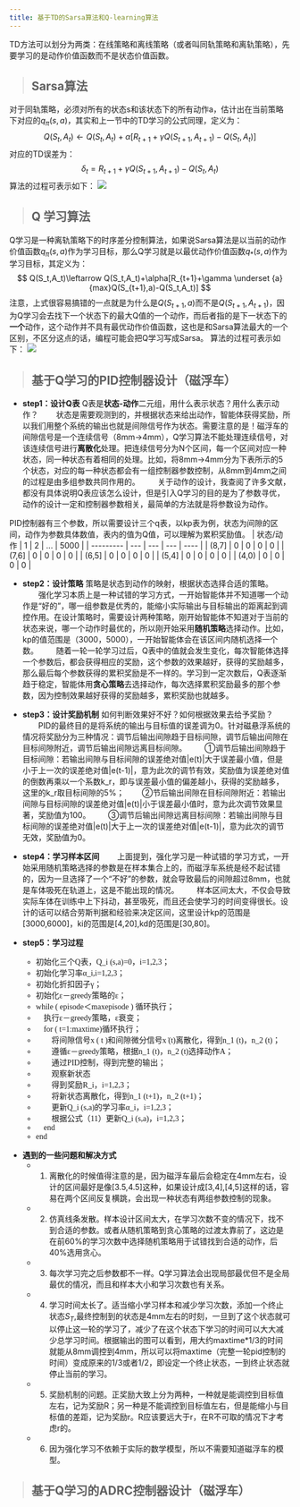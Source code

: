 ```yaml
---
title: 基于TD的Sarsa算法和Q-learning算法
---
```

TD方法可以划分为两类：在线策略和离线策略（或者叫同轨策略和离轨策略），先要学习的是动作价值函数而不是状态价值函数。
>## Sarsa算法
对于同轨策略，必须对所有的状态s和该状态下的所有动作a，估计出在当前策略下对应的$q_\pi(s,a)$，其实和上一节中的TD学习的公式同理，定义为：
$$
Q(S_t,A_t)\leftarrow Q(S_t,A_t)+\alpha[R_{t+1}+\gamma Q(S_{t+1},A_{t+1})-Q(S_t,A_t)]
$$
对应的TD误差为：
$$
\delta_t=R_{t+1}+\gamma Q(S_{t+1},A_{t+1})-Q(S_t,A_t)
$$
算法的过程可表示如下：
![](https://img-blog.csdnimg.cn/429fbb9b86c243c394023a6bf7dcf9c8.png#pic_center)

>## Q 学习算法
Q学习是一种离轨策略下的时序差分控制算法，如果说Sarsa算法是以当前的动作价值函数$q_\pi(s,a)$作为学习目标，那么Q学习就是以最优动作价值函数$q_*(s,a)$作为学习目标，其定义为：
$$
Q(S_t,A_t)\leftarrow Q(S_t,A_t)+\alpha[R_{t+1}+\gamma \underset {a}{max}Q(S_{t+1},a)-Q(S_t,A_t)]
$$
注意，上式很容易搞错的一点就是为什么是$Q(S_{t+1},a)$而不是$Q(S_{t+1},A_{t+1})$，因为Q学习会去找下一个状态下的最大Q值的一个动作，而后者指的是下一状态下的**一个**动作，这个动作并不具有最优动作价值函数，这也是和Sarsa算法最大的一个区别，不区分这点的话，编程可能会把Q学习写成Sarsa。
算法的过程可表示如下：
![](https://img-blog.csdnimg.cn/0d3084a5e86b4ac78bdeb35cce8fe2e6.png#pic_center)

>## 基于Q学习的PID控制器设计（磁浮车）
- **step1：设计Q表**
Q表是**状态-动作**二元组，用什么表示状态？用什么表示动作？
&emsp;&emsp;状态是需要观测到的，并根据状态来给出动作，智能体获得奖励，所以我们用整个系统的输出也就是间隙信号作为状态。需要注意的是！磁浮车的间隙信号是一个连续信号（8mm->4mm），Q学习算法不能处理连续信号，对该连续信号进行**离散化**处理。把连续信号分为N个区间，每一个区间对应一种状态，同一种状态有着相同的处理。比如，将8mm->4mm分为下表所示的5个状态，对应的每一种状态都会有一组控制器参数控制，从8mm到4mm之间的过程是由多组参数共同作用的。
&emsp;&emsp;关于动作的设计，我查阅了许多文献，都没有具体说明Q表应该怎么设计，但是引入Q学习的目的是为了参数寻优，动作的设计一定和控制器参数相关，最简单的方法就是将参数设为动作。


PID控制器有三个参数，所以需要设计三个q表，以kp表为例，状态为间隙的区间，动作为参数具体数值，表内的值为Q值，可以理解为累积奖励值。
| 状态/动作 | 1   | 2   | ... | 5000 |
| --------- | --- | --- | --- | ---- |
| (8,7]     | 0   | 0   | 0   | 0    |
| (7,6]     | 0   | 0   | 0   | 0    |
| (6,5]     | 0   | 0   | 0   | 0    |
| (5,4]     | 0   | 0   | 0   | 0    |
| (4,0)     | 0   | 0   | 0   | 0    |


- **step2：设计策略**
策略是状态到动作的映射，根据状态选择合适的策略。
&emsp;&emsp;强化学习本质上是一种试错的学习方式，一开始智能体并不知道哪一个动作是“好的”，哪一组参数是优秀的，能缩小实际输出与目标输出的距离起到调控作用。在设计策略时，需要设计两种策略，刚开始智能体不知道对于当前的状态来说，哪一个动作时最优的，所以刚开始采用**随机策略**选择动作。比如，kp的值范围是（3000，5000），一开始智能体会在该区间内随机选择一个数。
&emsp;&emsp;随着一轮一轮学习过后，Q表中的值就会发生变化，每次智能体选择一个参数后，都会获得相应的奖励，这个参数的效果越好，获得的奖励越多，那么最后每个参数获得的累积奖励是不一样的。学习到一定次数后，Q表逐渐趋于稳定，智能体用**贪心策略**去选择动作，每次选择累积奖励最多的那个参数，因为控制效果越好获得的奖励越多，累积奖励也就越多。


- **step3：设计奖励机制**
如何判断效果好不好？如何根据效果去给予奖励？
&emsp;&emsp;PID的最终目的是将系统的输出与目标值的误差调为0。针对磁悬浮系统的情况将奖励分为三种情况：调节后输出间隙趋于目标间隙，调节后输出间隙在目标间隙附近，调节后输出间隙远离目标间隙。
&emsp;&emsp;①调节后输出间隙趋于目标间隙：若输出间隙与目标间隙的误差绝对值|e(t)|大于误差最小值，但是小于上一次的误差绝对值|e(t-1)|，意为此次的调节有效，奖励值为误差绝对值的倒数再乘以一个系数k_r，即与误差最小值的偏差越小，获得的奖励越多，这里的k_r取目标间隙的5%；
&emsp;&emsp;②节后输出间隙在目标间隙附近：若输出间隙与目标间隙的误差绝对值|e(t)|小于误差最小值时，意为此次调节效果显著，奖励值为100。
&emsp;&emsp;③调节后输出间隙远离目标间隙：若输出间隙与目标间隙的误差绝对值|e(t)|大于上一次的误差绝对值|e(t-1)|，意为此次的调节无效，奖励值为0。
- **step4：学习样本区间**
&emsp;&emsp;上面提到，强化学习是一种试错的学习方式，一开始采用随机策略选择的参数是在样本集合上的，而磁浮车系统是经不起试错的，因为一旦选择了一个“不好”的参数，就会导致最后的间隙超过8mm，也就是车体吸死在轨道上，这是不能出现的情况。
&emsp;&emsp;样本区间太大，不仅会导致实际车体在训练中上下抖动，甚至吸死，而且还会使学习的时间变得很长。设计的话可以结合劳斯判据和经验来决定区间，这里设计kp的范围是[3000,6000]，ki的范围是[4,20],kd的范围是[30,80]。
- **step5：学习过程**
	<font face="楷体" >
    - 初始化三个Q表，Q_i (s,a)=0，i=1,2,3；
	- 初始化学习率α_i,i=1,2,3；
	- 初始化折扣因子γ；
	- 初始化ε－greedy策略的ε；
	- while ( episode＜maxepisode ) 循环执行；
	- &emsp;执行ε－greedy策略，ε衰变；
	- &emsp;for ( t=1:maxtime)循环执行；
	- &emsp;&emsp;将间隙信号x ( t )和间隙微分信号x ̇(t)离散化，得到n_1 (t)，n_2 (t)；
	- &emsp;&emsp;遵循ε－greedy策略，根据n_1 (t)，n_2 (t)选择动作A；
	- &emsp;&emsp;通过PID控制，得到完整的输出；
	- &emsp;&emsp;观察新状态
	- &emsp;&emsp;得到奖励R_i，i=1,2,3；
	- &emsp;&emsp;将新状态离散化，得到n_1 (t+1)，n_2 (t+1)；
	- &emsp;&emsp;更新Q_i (s,a)的学习率α_i，i=1,2,3；
	- &emsp;&emsp;根据公式（11）更新Q_i (s,a)，i=1,2,3；
	- &emsp;end
    - end
</font>


- **遇到的一些问题和解决方式**
  - 1. 离散化的时候值得注意的是，因为磁浮车最后会稳定在4mm左右，设计的区间最好是像[3.5,4.5]这种，如果设计成[3,4],[4,5]这样的话，容易在两个区间反复横跳，会出现一种状态有两组参数控制的现象。
  - 2. 仿真线条发散。样本设计区间太大，在学习次数不变的情况下，找不到合适的参数。或者从随机策略到贪心策略的过渡太靠前了，这边是在前60%的学习次数中选择随机策略用于试错找到合适的动作，后40%选用贪心。
  - 3. 每次学习完之后参数都不一样。Q学习算法会出现局部最优但不是全局最优的情况，而且和样本大小和学习次数也有关系。
  - 4. 学习时间太长了。适当缩小学习样本和减少学习次数，添加一个终止状态$S_T$,最终控制到的状态是4mm左右的时刻，一旦到了这个状态就可以停止这一轮的学习了，减少了在这个状态下学习的时间可以大大减少总学习时间。根据输出的图可以看到，用大约maxtime*1/3的时间就能从8mm调控到4mm，所以可以将maxtime（完整一轮pid控制的时间）变成原来的1/3或者1/2，即设定一个终止状态，一到终止状态就停止当前的学习。
  - 5. 奖励机制的问题。正奖励大致上分为两种，一种就是能调控到目标值左右，记为奖励R；另一种是不能调控到目标值左右，但是能缩小与目标值的差距，记为奖励r。R应该要远大于r，在R不可取的情况下才考虑r的。
  - 6. 因为强化学习不依赖于实际的数学模型，所以不需要知道磁浮车的模型。
>## 基于Q学习的ADRC控制器设计（磁浮车）
